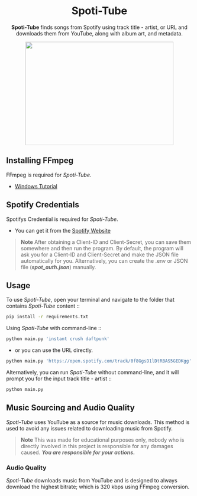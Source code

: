 <div align="center">

# Spoti-Tube

**Spoti-Tube** finds songs from Spotify using track title - artist, or URL and downloads them from YouTube, along with album art, and metadata.

<img src="https://github.com/x404xx/Spoti-Tube-Downloader/assets/114883816/943a862c-fb2e-4769-a98c-e384d6555c76" width="400" height="280">

</div>

## **Installing FFmpeg**

FFmpeg is required for _Spoti-Tube_.

-   [Windows Tutorial](https://windowsloop.com/install-ffmpeg-windows-10/)

## **Spotify Credentials**

Spotifys Credential is required for _Spoti-Tube_.

-   You can get it from the [Spotify Website](https://developer.spotify.com/documentation/web-api/concepts/apps)

> **Note**
> After obtaining a Client-ID and Client-Secret, you can save them somewhere and then run the program. By default, the program will ask you for a Client-ID and Client-Secret and make the JSON file automatically for you. Alternatively, you can create the .env or JSON file (**_spot_auth.json_**) manually.

## **Usage**

To use _Spoti-Tube_, open your terminal and navigate to the folder that contains _Spoti-Tube_ content ::

```sh
pip install -r requirements.txt
```

Using _Spoti-Tube_ with command-line ::

```sh
python main.py 'instant crush daftpunk'
```

-   or you can use the URL directly.

```sh
python main.py 'https://open.spotify.com/track/0f8GgsD1lDtRBAS5GEDKgg'
```

Alternatively, you can run _Spoti-Tube_ without command-line, and it will prompt you for the input track title - artist ::

```sh
python main.py
```

## **Music Sourcing and Audio Quality**

_Spoti-Tube_ uses YouTube as a source for music downloads. This method is used to avoid any issues related to downloading music from Spotify.

> **Note**
> This was made for educational purposes only, nobody who is directly involved in this project is responsible for any damages caused. **_You are responsible for your actions._**

### **Audio Quality**

_Spoti-Tube_ downloads music from YouTube and is designed to always download the highest bitrate; which is 320 kbps using FFmpeg conversion.
